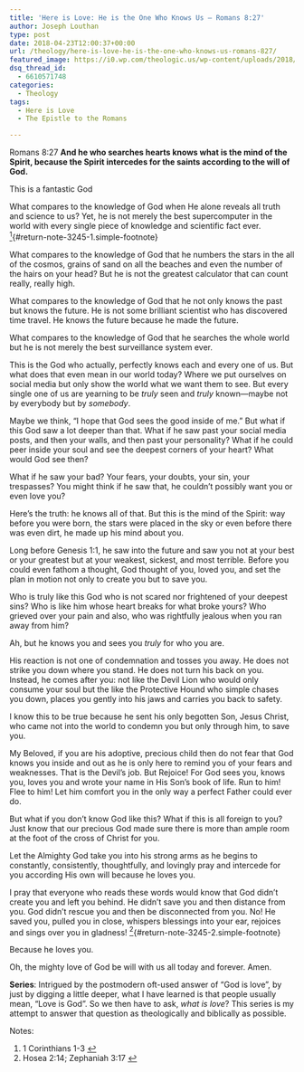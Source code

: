 ```yaml
---
title: 'Here is Love: He is the One Who Knows Us – Romans 8:27'
author: Joseph Louthan
type: post
date: 2018-04-23T12:00:37+00:00
url: /theology/here-is-love-he-is-the-one-who-knows-us-romans-827/
featured_image: https://i0.wp.com/theologic.us/wp-content/uploads/2018/04/Intimacy-image.jpg?resize=825%2C510
dsq_thread_id:
  - 6610571748
categories:
  - Theology
tags:
  - Here is Love
  - The Epistle to the Romans

---
```

Romans 8:27 **And he who searches hearts knows what is the mind of the Spirit, because the Spirit intercedes for the saints according to the will of God.**

This is a fantastic God

What compares to the knowledge of God when He alone reveals all truth and science to us? Yet, he is not merely the best supercomputer in the world with every single piece of knowledge and scientific fact ever. [<sup>1</sup>][1]{#return-note-3245-1.simple-footnote}

What compares to the knowledge of God that he numbers the stars in the all of the cosmos, grains of sand on all the beaches and even the number of the hairs on your head? But he is not the greatest calculator that can count really, really high.

What compares to the knowledge of God that he not only knows the past but knows the future. He is not some brilliant scientist who has discovered time travel. He knows the future because he made the future.

What compares to the knowledge of God that he searches the whole world but he is not merely the best surveillance system ever.

This is the God who actually, perfectly knows each and every one of us. But what does that even mean in our world today? Where we put ourselves on social media but only show the world what we want them to see. But every single one of us are yearning to be _truly_ seen and _truly_ known—maybe not by everybody but by _somebody_.

Maybe we think, “I hope that God sees the good inside of me.” But what if this God saw a lot deeper than that. What if he saw past your social media posts, and then your walls, and then past your personality? What if he could peer inside your soul and see the deepest corners of your heart? What would God see then?

What if he saw your bad? Your fears, your doubts, your sin, your trespasses? You might think if he saw that, he couldn’t possibly want you or even love you?

Here’s the truth: he knows all of that. But this is the mind of the Spirit: way before you were born, the stars were placed in the sky or even before there was even dirt, he made up his mind about you.

Long before Genesis 1:1, he saw into the future and saw you not at your best or your greatest but at your weakest, sickest, and most terrible. Before you could even fathom a thought, God thought of you, loved you, and set the plan in motion not only to create you but to save you.

Who is truly like this God who is not scared nor frightened of your deepest sins? Who is like him whose heart breaks for what broke yours? Who grieved over your pain and also, who was rightfully jealous when you ran away from him?

Ah, but he knows you and sees you _truly_ for who you are.

His reaction is not one of condemnation and tosses you away. He does not strike you down where you stand. He does not turn his back on you. Instead, he comes after you: not like the Devil Lion who would only consume your soul but the like the Protective Hound who simple chases you down, places you gently into his jaws and carries you back to safety.

I know this to be true because he sent his only begotten Son, Jesus Christ, who came not into the world to condemn you but only through him, to save you.

My Beloved, if you are his adoptive, precious child then do not fear that God knows you inside and out as he is only here to remind you of your fears and weaknesses. That is the Devil’s job. But Rejoice! For God sees you, knows you, loves you and wrote your name in His Son’s book of life. Run to him! Flee to him! Let him comfort you in the only way a perfect Father could ever do.

But what if you don’t know God like this? What if this is all foreign to you? Just know that our precious God made sure there is more than ample room at the foot of the cross of Christ for you.

Let the Almighty God take you into his strong arms as he begins to constantly, consistently, thoughtfully, and lovingly pray and intercede for you according His own will because he loves you.

I pray that everyone who reads these words would know that God didn’t create you and left you behind. He didn’t save you and then distance from you. God didn’t rescue you and then be disconnected from you. No! He saved you, pulled you in close, whispers blessings into your ear, rejoices and sings over you in gladness! [<sup>2</sup>][2]{#return-note-3245-2.simple-footnote}

Because he loves you.

Oh, the mighty love of God be will with us all today and forever. Amen.

**Series**: Intrigued by the postmodern oft-used answer of “God is love”, by just by digging a little deeper, what I have learned is that people usually mean, “Love is God”. So we then have to ask, _what is love_? This series is my attempt to answer that question as theologically and biblically as possible.

<div class="simple-footnotes">
  <p class="notes">
    Notes:
  </p>
  
  <ol>
    <li id="note-3245-1">
      1 Corinthians 1-3 <a href="#return-note-3245-1">&#8617;</a>
    </li>
    <li id="note-3245-2">
      Hosea 2:14; Zephaniah 3:17 <a href="#return-note-3245-2">&#8617;</a>
    </li>
  </ol>
</div>

 [1]: #note-3245-1 "1 Corinthians 1-3"
 [2]: #note-3245-2 "Hosea 2:14; Zephaniah 3:17"